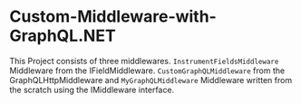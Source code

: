 # Custom-Middleware-with-GraphQL.NET
This Project consists of three middlewares.
```InstrumentFieldsMiddleware``` Middleware from the IFieldMiddleware.
```CustomGraphQLMiddleware``` from the GraphQLHttpMiddleware and 
```MyGraphQLMiddleware``` Middleware written from the scratch using the IMiddleware interface.
